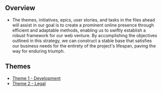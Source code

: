 ## Overview
* The themes, initiatives, epics, user stories, and tasks in the files ahead will assist in our goal is to create a prominent online presence through efficient and adaptable methods, enabling us to swiftly establish a robust framework for our web venture. By accomplishing the objectives outlined in this strategy, we can construct a stable base that satisfies our business needs for the entirety of the project's lifespan, paving the way for enduring triumph.

## Themes
* [Theme 1 - Development](theme_1/theme_1.md)
* [Theme 2 - Legal](theme_2/theme_2.md)
